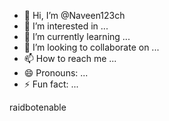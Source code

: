 - 👋 Hi, I’m @Naveen123ch
- 👀 I’m interested in ...
- 🌱 I’m currently learning ...
- 💞️ I’m looking to collaborate on ...
- 📫 How to reach me ...
- 😄 Pronouns: ...
- ⚡ Fun fact: ...

<!---
Naveen123ch/Naveen123ch is a ✨ special ✨ repository because its `README.md` (this file) appears on your GitHub profile.
You can click the Preview link to take a look at your changes.
--->
raidbotenable

